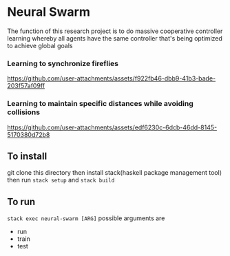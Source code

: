 # Neural Swarm
The function of this research project is to do massive cooperative controller learning whereby all agents have the same controller that's being optimized to achieve global goals 
### Learning to synchronize fireflies
https://github.com/user-attachments/assets/f922fb46-dbb9-41b3-bade-203f57af09ff
### Learning to maintain specific distances while avoiding collisions
https://github.com/user-attachments/assets/edf6230c-6dcb-46dd-8145-5170380d72b8
## To install
git clone this directory then install stack(haskell package management tool)
then run `stack setup`
and `stack build`

## To run
`stack exec neural-swarm [ARG]`
possible arguments are
  - run
  - train
  - test
